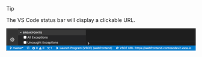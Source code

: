 > [!Tip]
> The VS Code status bar will display a clickable URL.

![](../media/vscode-status-bar-url.png)
